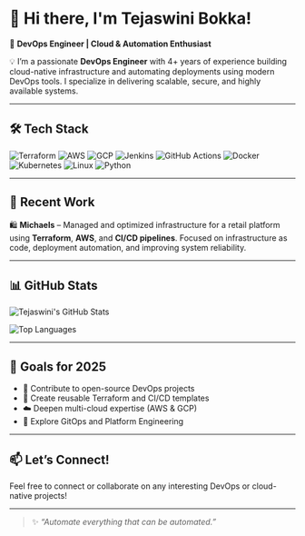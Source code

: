 # 👋 Hi there, I'm Tejaswini Bokka!  
🚀 **DevOps Engineer | Cloud & Automation Enthusiast**

💡 I’m a passionate **DevOps Engineer** with 4+ years of experience building cloud-native infrastructure and automating deployments using modern DevOps tools. I specialize in delivering scalable, secure, and highly available systems.

---

## 🛠️ Tech Stack

![Terraform](https://img.shields.io/badge/Terraform-623CE4?style=for-the-badge&logo=terraform&logoColor=white)
![AWS](https://img.shields.io/badge/AWS-232F3E?style=for-the-badge&logo=amazon-aws&logoColor=white)
![GCP](https://img.shields.io/badge/GCP-4285F4?style=for-the-badge&logo=google-cloud&logoColor=white)
![Jenkins](https://img.shields.io/badge/Jenkins-D24939?style=for-the-badge&logo=jenkins&logoColor=white)
![GitHub Actions](https://img.shields.io/badge/GitHub%20Actions-2088FF?style=for-the-badge&logo=github-actions&logoColor=white)
![Docker](https://img.shields.io/badge/Docker-2496ED?style=for-the-badge&logo=docker&logoColor=white)
![Kubernetes](https://img.shields.io/badge/Kubernetes-326CE5?style=for-the-badge&logo=kubernetes&logoColor=white)
![Linux](https://img.shields.io/badge/Linux-FCC624?style=for-the-badge&logo=linux&logoColor=black)
![Python](https://img.shields.io/badge/Python-3776AB?style=for-the-badge&logo=python&logoColor=white)

---

## 💼 Recent Work

🛍️ **Michaels** – Managed and optimized infrastructure for a retail platform using **Terraform**, **AWS**, and **CI/CD pipelines**. Focused on infrastructure as code, deployment automation, and improving system reliability.

---

## 📊 GitHub Stats

![Tejaswini's GitHub Stats](https://github-readme-stats.vercel.app/api?username=your-github-username&show_icons=true&theme=radical)

![Top Languages](https://github-readme-stats.vercel.app/api/top-langs/?username=your-github-username&layout=compact&theme=radical)

---

## 🌱 Goals for 2025

- 🔧 Contribute to open-source DevOps projects  
- 📘 Create reusable Terraform and CI/CD templates  
- ☁️ Deepen multi-cloud expertise (AWS & GCP)  
- 🧪 Explore GitOps and Platform Engineering  

---

## 📫 Let’s Connect!

Feel free to connect or collaborate on any interesting DevOps or cloud-native projects!

---

> ✨ _“Automate everything that can be automated.”_
